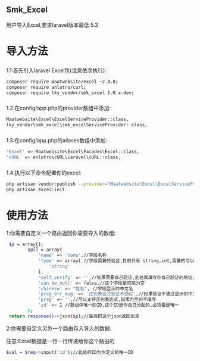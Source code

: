 ## Smk_Excel
用户导入Excel,要求laravel版本最低:5.3


# 导入方法
###
1.1:首先引入laravel Excel包(注意依次执行):
``` bash
composer require maatwebsite/excel ~2.0.0;
composer require anlutro/curl;
composer require lky_vendor/smk_excel 1.0.x-dev;
```
### 
1.2:在config/app.php的provider数组中添加: 
``` bash
Maatwebsite\Excel\ExcelServiceProvider::class,
lky_vendor\smk_excel\smk_excelServiceProvider::class,
```

###
1.3:在config/app.php的aliases数组中添加:
``` bash
'Excel' => Maatwebsite\Excel\Facades\Excel::class,
'cURL' => anlutro\cURL\Laravel\cURL::class,
```
###
1.4:执行以下命令配置你的excel:
``` bash
php artisan vendor:publish --provider="Maatwebsite\Excel\ExcelServiceProvider";
php artisan excel:init
```

# 使用方法
1:你需要自定义一个路由返回你需要导入的数组:
``` bash
 $p = array();
        $p[] = array(
            'name' => 'name',//字段名称
            'type' => array( //字段需要的验证,目前只有 string,int,需要的可以加
                'string'
            ),
            'self_verify' => '',//如果需要自己验证,此处就填写你自己验证的地址,你会收到一个id和一个值来验证
            'can_be_null' => false,//这个字段是否能为空
            'chinese' => "姓名", //字段显示的中文名
            'preg_err_msg' => '正则表达式验证不通过',//如果验证不通过显示的中文
            'preg' => '',//可以支持正则表达式,如果为空则不填写
            'id' => 1 //数组中唯一的ID,这个ID是你自己分配的,必须要是唯一
        );
 return response()->json($p);//最后把这个json返回出来
```

2:你需要自定义另外一个路由存入导入的数据:<br>

注意:Excel数据是一行一行传递给你这个路由的
``` bash
$val = $req->input('id');//此处的ID为你定义的唯一ID
```
